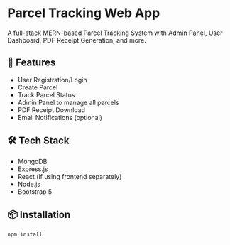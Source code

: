 # Parcel Tracking Web App

A full-stack MERN-based Parcel Tracking System with Admin Panel, User Dashboard, PDF Receipt Generation, and more.

## 🚀 Features
- User Registration/Login
- Create Parcel
- Track Parcel Status
- Admin Panel to manage all parcels
- PDF Receipt Download
- Email Notifications (optional)

## 🛠 Tech Stack
- MongoDB
- Express.js
- React (if using frontend separately)
- Node.js
- Bootstrap 5

## 📦 Installation

```bash
npm install
